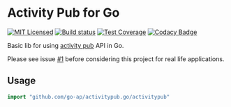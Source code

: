 # Activity Pub for Go

[![MIT Licensed](https://img.shields.io/github/license/go-ap/activitypub.go.svg)](https://raw.githubusercontent.com/go-ap/activitypub.go/master/LICENSE)
[![Build status](https://img.shields.io/travis/go-ap/activitypub.go.svg)](https://travis-ci.org/go-ap/activitypub.go)
[![Test Coverage](https://img.shields.io/codecov/c/github/go-ap/activitypub.go.svg)](https://codecov.io/gh/go-ap/activitypub.go)
[![Codacy Badge](https://api.codacy.com/project/badge/Grade/29664f7ae6c643bca76700143e912cd3)](https://www.codacy.com/app/go-ap/activitypub.go/dashboard)
<!-- [![Go Report Card](https://goreportcard.com/badge/github.com/go-ap/activitypub.go)](https://goreportcard.com/report/github.com/go-ap/activitypub.go) -->

Basic lib for using [activity pub](https://www.w3.org/TR/activitypub/#Overview) API in Go.

Please see issue [#1](https://github.com/go-ap/activitypub.go/issues/1) before considering this project for real life applications.

## Usage

```go
import "github.com/go-ap/activitypub.go/activitypub"
```
